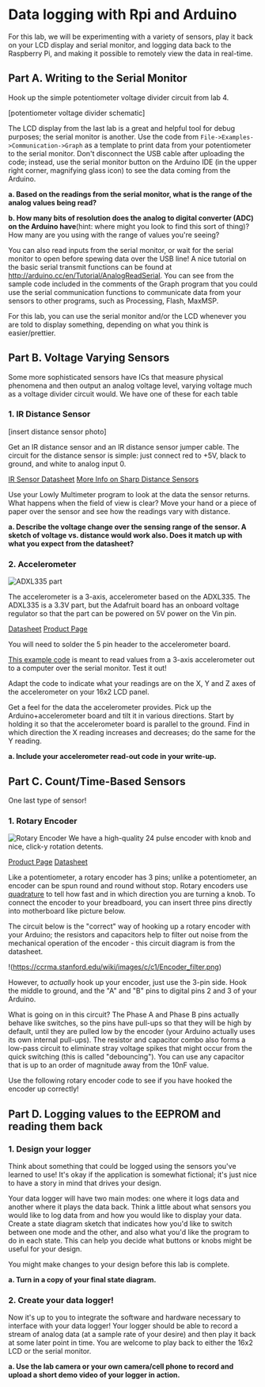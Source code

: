 #  Data logging with Rpi and Arduino

For this lab, we will be experimenting with a variety of sensors, play it back on your LCD display and serial monitor, and logging data back to the Raspberry Pi, and making it possible to remotely view the data in real-time.


## Part A.  Writing to the Serial Monitor
Hook up the simple potentiometer voltage divider circuit from lab 4.
 
[potentiometer voltage divider schematic]
 
The LCD display from the last lab is a great and helpful tool for debug purposes; the serial monitor is another. Use the code from `File->Examples->Communication->Graph` as a template to print data from your potentiometer to the serial monitor. Don't disconnect the USB cable after uploading the code; instead, use the serial monitor button on the Arduino IDE (in the upper right corner, magnifying glass icon) to see the data coming from the Arduino. 
 
**a. Based on the readings from the serial monitor, what is the range of the analog values being read?**
 
**b. How many bits of resolution does the analog to digital converter (ADC) on the Arduino have**(hint: where might you look to find this sort of thing)? How many are you using with the range of values you're seeing?
 
You can also read inputs from the serial monitor, or wait for the serial monitor to open before spewing data over the USB line! A nice tutorial on the basic serial transmit functions can be found at http://arduino.cc/en/Tutorial/AnalogReadSerial. You can see from the sample code included in the comments of the Graph program that you could use the serial communication functions to communicate data from your sensors to other programs, such as Processing, Flash, MaxMSP.
 
For this lab, you can use the serial monitor and/or the LCD whenever you are told to display something, depending on what you think is easier/prettier.
 
## Part B. Voltage Varying Sensors 
Some more sophisticated sensors have ICs that measure physical phenomena and then output an analog voltage level, varying voltage much as a voltage divider circuit would. We have one of these for each table
 
### 1. IR Distance Sensor

[insert distance sensor photo]

 
Get an IR distance sensor and an IR distance sensor jumper cable. The circuit for the distance sensor is simple: just connect red to +5V, black to ground, and white to analog input 0.
 
[IR Sensor Datasheet](https://www.sparkfun.com/datasheets/Components/GP2Y0A21YK.pdf)
[More Info on Sharp Distance Sensors](https://acroname.com/blog-tags/sharp-infrared#e26)
 
Use your Lowly Multimeter program to look at the data the sensor returns. What happens when the field of view is clear? Move your hand or a piece of paper over the sensor and see how the readings vary with distance.
 
**a. Describe the voltage change over the sensing range of the sensor. A sketch of voltage vs. distance would work also. Does it match up with what you expect from the datasheet?**
 
### 2. Accelerometer
![ADXL335 part](https://cdn-shop.adafruit.com/1200x900/163-02.jpg)
 
The accelerometer is a 3-axis, accelerometer based on the ADXL335. The ADXL335 is a 3.3V part, but the Adafruit board has an onboard voltage regulator so that the part can be powered on 5V power on the Vin pin.
 
[Datasheet](http://www.analog.com/en/products/mems/accelerometers/adxl335.html)
[Product Page](https://www.adafruit.com/product/163)
 
You will need to solder the 5 pin header to the accelerometer board. 
 
[This example code](https://www.arduino.cc/en/Tutorial/ADXL3xx) is meant to read values from a 3-axis accelerometer out to a computer over the serial monitor. Test it out!
 
Adapt the code to indicate what your readings are on the X, Y and Z axes of the accelerometer on your 16x2 LCD panel.
 
Get a feel for the data the accelerometer provides. Pick up the Arduino+accelerometer board and tilt it in various directions. Start by holding it so that the accelerometer board is parallel to the ground. Find in which direction the X reading increases and decreases; do the same for the Y reading.
 
**a. Include your accelerometer read-out code in your write-up.**
 
## Part C. Count/Time-Based Sensors
One last type of sensor!
 
### 1. Rotary Encoder

![Rotary Encoder](https://cdn-shop.adafruit.com/1200x900/377-02.jpg)
We have a high-quality 24 pulse encoder with knob and nice, click-y rotation detents.
 
[Product Page](https://www.adafruit.com/product/377)
[Datasheet](https://cdn-shop.adafruit.com/datasheets/pec11.pdf)
 
Like a potentiometer, a rotary encoder has 3 pins; unlike a potentiometer, an encoder can be spun round and round without stop. Rotary encoders use [quadrature](http://en.wikipedia.org/wiki/Rotary_encoder) to tell how fast and in which direction you are turning a knob. To connect the encoder to your breadboard, you can insert three pins directly into motherboard like picture below.
 
The circuit below is the "correct" way of hooking up a rotary encoder with your Arduino; the resistors and capacitors help to filter out noise from the mechanical operation of the encoder - this circuit diagram is from the datasheet.

!(https://ccrma.stanford.edu/wiki/images/c/c1/Encoder_filter.png)
 
However, to _actually_ hook up your encoder, just use the 3-pin side. Hook the middle to ground, and the "A" and "B" pins to digital pins 2 and 3 of your Arduino.
 

 
What is going on in this circuit? The Phase A and Phase B pins actually behave like switches, so the pins have pull-ups so that they will be high by default, until they are pulled low by the encoder (your Arduino actually uses its own internal pull-ups). The resistor and capacitor combo also forms a low-pass circuit to eliminate stray voltage spikes that might occur from the quick switching (this is called "debouncing"). You can use any capacitor that is up to an order of magnitude away from the 10nF value.
 
Use the following rotary encoder code to see if you have hooked the encoder up correctly!

## Part D. Logging values to the EEPROM and reading them back
 
### 1. Design your logger
Think about something that could be logged using the sensors you've learned to use! It's okay if the application is somewhat fictional; it's just nice to have a story in mind that drives your design.
 
Your data logger will have two main modes: one where it logs data and another where it plays the data back. Think a little about what sensors you would like to log data from and how you would like to display your data. Create a state diagram sketch that indicates how you'd like to switch between one mode and the other, and also what you'd like the program to do in each state. This can help you decide what buttons or knobs might be useful for your design.
 
You might make changes to your design before this lab is complete.
 
**a. Turn in a copy of your final state diagram.**
 
### 2. Create your data logger!
Now it's up to you to integrate the software and hardware necessary to interface with your data logger! Your logger should be able to record a stream of analog data (at a sample rate of your desire) and then play it back at some later point in time. You are welcome to play back to either the 16x2 LCD or the serial monitor. 
 
**a. Use the lab camera or your own camera/cell phone to record and upload a short demo video of your logger in action.**